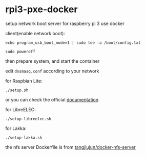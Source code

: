 # rpi3-pxe-docker

setup network boot server for raspberry pi 3 use docker

client(enable network boot): 

```
echo program_usb_boot_mode=1 | sudo tee -a /boot/config.txt
```

```
sudo poweroff
```

then prepare system, and start the container

edit `dnsmasq.conf` according to your network

for Raspbian Lite:

```
./setup.sh
```

or you can check the official [documentation](https://www.raspberrypi.org/documentation/hardware/raspberrypi/bootmodes/net_tutorial.md)

for LibreELEC:

```
./setup-libreelec.sh
```

for Lakka:

```
./setup-lakka.sh
```

the nfs server Dockerfile is from [tangjiujun/docker-nfs-server](https://github.com/tangjiujun/docker-nfs-server)

